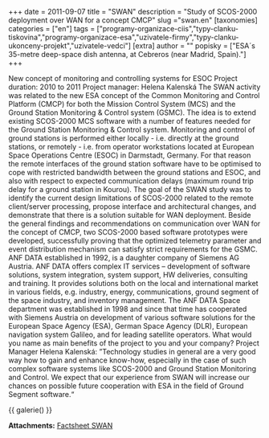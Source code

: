 +++
date = 2011-09-07
title = "SWAN"
description = "Study of SCOS-2000 deployment over WAN for a concept CMCP"
slug ="swan.en"
[taxonomies]
categories = ["en"]
tags = ["programy-organizace-ciis","typy-clanku-tiskovina","programy-organizace-esa","uzivatele-firmy","typy-clanku-ukonceny-projekt","uzivatele-vedci"]
[extra]
author = ""
popisky = ["ESA´s 35-metre deep-space dish antenna, at Cebreros (near Madrid, Spain)."]
+++

New concept of monitoring and controlling systems for ESOC Project duration: 2010 to 2011 Project manager: Helena Kalenská The SWAN activity was related to the new ESA concept of the Common Monitoring and Control Platform (CMCP) for both the Mission Control System (MCS) and the Ground Station Monitoring & Control system (GSMC). The idea is to extend existing SCOS-2000 MCS software with a number of features needed for the Ground Station Monitoring & Control system. Monitoring and control of ground stations is performed either locally - i.e. directly at the ground stations, or remotely - i.e. from operator workstations located at European Space Operations Centre (ESOC) in Darmstadt, Germany. For that reason the remote interfaces of the ground station software have to be optimised to cope with restricted bandwidth between the ground stations and ESOC, and also with respect to expected communication delays (maximum round trip delay for a ground station in Kourou). The goal of the SWAN study was to identify the current design limitations of SCOS-2000 related to the remote client/server processing, propose interface and architectural changes, and demonstrate that there is a solution suitable for WAN deployment. Beside the general findings and recommendations on communication over WAN for the concept of CMCP, two SCOS-2000 based software prototypes were developed, successfully proving that the optimized telemetry parameter and event distribution mechanism can satisfy strict requirements for the GSMC. ANF DATA established in 1992, is a daughter company of Siemens AG Austria. ANF DATA offers complex IT services – development of software solutions, system integration, system support, HW deliveries, consulting and training. It provides solutions both on the local and international market in various fields, e.g. industry, energy, communications, ground segment of the space industry, and inventory management. The ANF DATA Space department was established in 1998 and since that time has cooperated with Siemens Austria on development of various software solutions for the European Space Agency (ESA), German Space Agency (DLR), European navigation system Galileo, and for leading satellite operators. What would you name as main benefits of the project to you and your company? Project Manager Helena Kalenská: ”Technology studies in general are a very good way how to gain and enhance know-how, especially in the case of such complex software systems like SCOS-2000 and Ground Station Monitoring and Control. We expect that our experience from SWAN will increase our chances on possible future cooperation with ESA in the field of Ground Segment software.“

{{ galerie() }}

**Attachments:**
[Factsheet SWAN]

[Factsheet SWAN]: csofactsheets-swan-web.pdf
